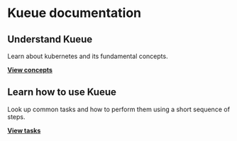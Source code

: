 # Kueue documentation

## Understand Kueue

Learn about kubernetes and its fundamental concepts.

[**View concepts**](concepts)

## Learn how to use Kueue

Look up common tasks and how to perform them using a short sequence
of steps.

[**View tasks**](tasks)